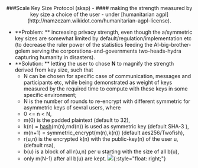<center>
###Scale Key Size Protocol (sksp) -
#### making the strength measured by key size a choice of the user - under [humanitarian agpl](http://namzezam.wikidot.com/humanitarian-agpl-license).</center>

- **Problem: ** increasing privacy strength, even though the a/symmetric key sizes are somewhat limited by default/regulation/implementation etc (to decrease the ruler power of the statistics feeding the AI-big-brother-golem serving the corporations-and-governments two-heads-hydra capturing humanity in disasters).
- **Solution: ** letting the user to chose **N** to magnify the strength derived from key size, such that
	- N can be chosen for specific case of communication, messages and participants etc, while being demonstrated as weight of keys measured by the required time to compute with these keys in some specific environment;
	- N is the number of rounds to re-encrypt with different symmetric for asymmetric keys of sevral users, where
	- 0 <= n < N,
	- m(0) is the padded plaintext (default to 32),
	- k(n)  = [hash](https://en.wikipedia.org/wiki/List_of_hash_functions)(m(n),rnd(n)) is used as symmetric key (default SHA-3 ),
	- m(n+1) = symmetric_encrypt(m(n),k(n)) (default aes256/Twofish),
	- r(u,n) is the encrypted k(n) with the public-key(n) of the user u, (default rsa), 
	-  b(u) is a block of all r(u,n) per u starting with the size of all b(u),
	- only m(N-1)  after all b(u) are kept.
![](/home/a/Desktop/qt/projects/for/sksp.png){:style="float: right;"} 

